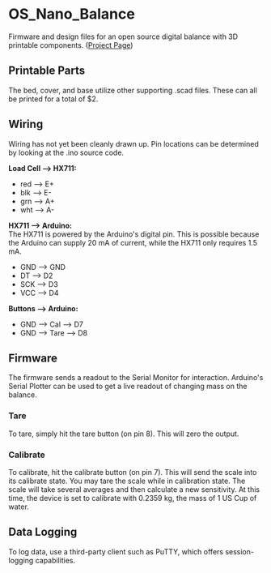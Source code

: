 # OS_Nano_Balance
Firmware and design files for an open source digital balance with 3D printable components.
([Project Page](https://www.appropedia.org/3-D_Printable_Digital_Balance))

## Printable Parts
The bed, cover, and base utilize other supporting .scad files. These can all be
printed for a total of $2. 

## Wiring
Wiring has not yet been cleanly drawn up. 
Pin locations can be determined by looking at the .ino source code.

**Load Cell --> HX711:**  
* red --> E+  
* blk --> E-  
* grn --> A+  
* wht --> A-  

**HX711 --> Arduino:**  
The HX711 is powered by the Arduino's digital pin. 
This is possible because the Arduino can supply 20 mA of current, while the 
HX711 only requires 1.5 mA. 
* GND --> GND  
* DT  --> D2  
* SCK --> D3  
* VCC --> D4  

**Buttons --> Arduino:**  
* GND --> Cal  --> D7
* GND --> Tare --> D8

## Firmware
The firmware sends a readout to the Serial Monitor for interaction.
Arduino's Serial Plotter can be used to get a live readout of changing mass on
the balance.

### Tare
To tare, simply hit the tare button (on pin 8). This will zero the output.

### Calibrate
To calibrate, hit the calibrate button (on pin 7). 
This will send the scale into its calibrate state.
You may tare the scale while in calibration state.
The scale will take several averages and then calculate a new sensitivity.
At this time, the device is set to calibrate with 0.2359 kg, the mass of 1 US Cup of water.

## Data Logging
To log data, use a third-party client such as PuTTY, which offers session-logging
capabilities.
